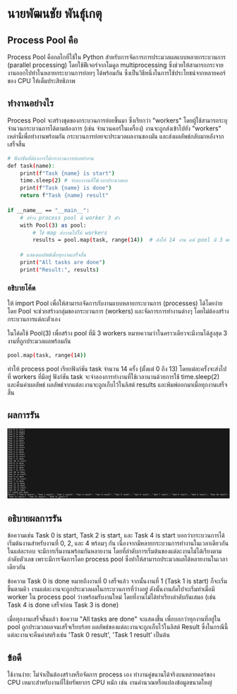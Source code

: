# นายพัฒนชัย พันธุ์เกตุ

## Process Pool คือ
Process Pool คือกลไกที่ใช้ใน Python สำหรับการจัดการการประมวลผลแบบหลายกระบวนการ (parallel processing) โดยใช้ฟีเจอร์จากโมดูล multiprocessing ซึ่งช่วยให้สามารถกระจายงานออกไปทำในหลายกระบวนการย่อยๆ ได้พร้อมกัน ซึ่งเป็นวิธีหนึ่งในการใช้ประโยชน์จากหลายคอร์ของ CPU ให้เต็มประสิทธิภาพ

## ทำงานอย่างไร
Process Pool จะสร้างชุดของกระบวนการย่อยขึ้นมา ซึ่งเรียกว่า "workers"
โดยผู้ใช้สามารถระบุจำนวนกระบวนการได้ตามต้องการ (เช่น จำนวนคอร์ในเครื่อง)
งานจะถูกส่งเข้าไปยัง "workers" เหล่านี้เพื่อทำงานพร้อมกัน
กระบวนการย่อยจะประมวลผลงานของมัน และส่งผลลัพธ์กลับมาหลังจากเสร็จสิ้น


```bash
# ฟังก์ชันที่ต้องการให้กระบวนการย่อยทำงาน
def task(name):
    print(f"Task {name} is start")
    time.sleep(2) # จำลองงานที่ใช้เวลาประมวลผล
    print(f"Task {name} is done")
    return f"Task {name} result"

if __name__ == "__main__":
    # สร้าง process pool มี worker 3 ตัว
    with Pool(3) as pool:
        # ใช้ map ส่งงานไปให้ workers
        results = pool.map(task, range(14))  # ส่งให้ 14 งาน แต่ pool มี 3 workers

    # แสดงผลลัพธ์เมื่อทุกงานเสร็จสิ้น
    print("All tasks are done")
    print("Result:", results)
```

### อธิบายโค้ด
ให้ import Pool เพื่อให้สามารถจัดการกับงานแบบหลายกระบวนการ (processes) ได้โดยง่ายโดย Pool จะช่วยสร้างกลุ่มของกระบวนการ (workers) 
และจัดการการทำงานต่างๆ โดยไม่ต้องสร้างกระบวนการแต่ละตัวเอง

ในโค้ดใช้ Pool(3) เพื่อสร้าง pool ที่มี 3 workers หมายความว่าในคราวเดียวจะมีงานได้สูงสุด 3 งานที่ถูกประมวลผลพร้อมกัน

```bash
pool.map(task, range(14))
```
ทำให้ process pool เรียกฟังก์ชัน task จำนวน 14 ครั้ง (ตั้งแต่ 0 ถึง 13) โดยแต่ละครั้งจะส่งไปที่ workers ที่มีอยู่
ฟังก์ชัน task จะจำลองการทำงานที่ใช้เวลานานด้วยการใช้ time.sleep(2) และคืนค่าผลลัพธ์
ผลลัพธ์จากแต่ละงานจะถูกเก็บไว้ในลิสต์ results และพิมพ์ออกมาเมื่อทุกงานเสร็จสิ้น

## ผลการรัน
![alt text](runprogram.png)

## อธิบายผลการรัน
ข้อความเช่น Task 0 is start, Task 2 is start, และ Task 4 is start บอกว่ากระบวนการได้เริ่มต้นงานสำหรับงานที่ 0, 2, และ 4 พร้อมๆ กัน เนื่องจากมีหลายกระบวนการทำงานในเวลาเดียวกัน
ในแต่ละรอบ จะมีการเริ่มงานพร้อมกันหลายงาน โดยที่ลำดับการเริ่มต้นของแต่ละงานไม่ได้เรียงตามลำดับตัวเลข เพราะมีการจัดการโดย process pool ซึ่งทำให้สามารถประมวลผลได้หลายงานในเวลาเดียวกัน

ข้อความ Task 0 is done หมายถึงงานที่ 0 เสร็จแล้ว จากนั้นงานที่ 1 (Task 1 is start) ก็จะเริ่มขึ้นตามคิว
งานแต่ละงานจะถูกประมวลผลในกระบวนการที่ว่างอยู่ ดังนั้นงานถัดไปจะเริ่มทำเมื่อมี worker ใน process pool ว่างพร้อมรับงานใหม่ โดยที่งานไม่ได้ทำเรียงลำดับกันเสมอ (เช่น Task 4 is done เสร็จก่อน Task 3 is done)

เมื่อทุกงานเสร็จสิ้นแล้ว ข้อความ "All tasks are done" จะแสดงขึ้น เพื่อบอกว่าทุกงานที่อยู่ใน pool ถูกประมวลผลจนเสร็จเรียบร้อย
ผลลัพธ์ของแต่ละงานจะถูกเก็บไว้ในลิสต์ Result ซึ่งในกรณีนี้แต่ละงานจะคืนค่าสตริงเช่น 'Task 0 result', 'Task 1 result' เป็นต้น

## ข้อดี
ใช้งานง่าย: ไม่จำเป็นต้องสร้างหรือจัดการ process เอง
ทำงานคู่ขนานได้จริงบนหลายคอร์ของ CPU
เหมาะสำหรับงานที่ใช้ทรัพยากร CPU หนัก เช่น งานคำนวณหรือแปลงข้อมูลขนาดใหญ่
